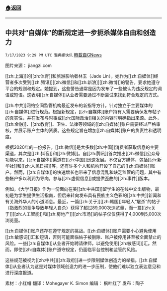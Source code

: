 ###  [:house:返回](README.md)
---


## 中共对“自媒体”的新规定进一步扼杀媒体自由和创造力
`7/17/2023 9:29 PM UTC 雅典娜快讯` [轉載自GNews](https://gnews.org/articles/1467261)

图片来源： jiangzi.com

[[zh:上海]]的[[zh:体育]]和旅游影响者林玉（Jade Lin），她作为[[zh:自媒体]]经营者多次受到[[zh:腾讯]][[zh:微信]]和[[zh:新浪]][[zh:微博]]的警告，要求她遵守平台的规则和规定。她提到，这些警告通常是因为发布了一些被认为违反规定的词语或短语。这表明[[zh:自媒体]]从业者需要通过不断尝试来找到符合规定的方式。

[[zh:中共]]网络空间监管机构最近发布的新指导方针，针对独立于主要媒体的[[zh:自媒体]]进行规范。根据新规定，[[zh:自媒体]]账户持有人需要确保发布帖子的真实性，并在发布与时事或[[zh:国际政治]]相关的内容时明确指出来源。此外，[[zh:金融]]、[[zh:教育]]、卫生、法律等领域的[[zh:自媒体]]账户需要经过严格审核，并展示账户主体的资质。这些规定旨在增加[[zh:自媒体]]账户的负责性和透明度。

根据2020年的一份报告，[[zh:微信]]是大多数[[zh:中国]]消费者获取信息的主要渠道，其次是[[zh:抖音]]和[[zh:微博]]。自[[zh:腾讯]]首次推出[[zh:微信]]公众号功能以来，[[zh:自媒体]]渠道在[[zh:中国]]迅速发展。不仅官方媒体，包括[[zh:新华社]]和[[zh:人民日报]]等，还有许多个人和机构开设了自己的[[zh:自媒体]]账户。然而，[[zh:自媒体]]的快速增长也带来了信息混乱和缺乏监管的问题，其中有些帐户多以利润为导向，参与[[zh:虚假信息]]或提供歪曲的[[zh:事件]]版本。

例如，《大学日报》作为一份面向在美[[zh:中共国]]留学生的在线中文出版物，最初是为学生提供生活指南，但后来转向发布具有民族主义色彩的[[zh:中共]]新闻和有关海外华人的小道消息。最近，一篇[[zh:关于]][[zh:韩国]]年轻人“屠杀”的帖子（指激烈的竞争导致年轻人自杀）获得了超过89,000次浏览量，而一篇[[zh:关于]][[zh:人工智能]]和[[zh:房地产]][[zh:市场]]的帖子仅仅获得了4,000到5,000次浏览量。  

[[zh:自媒体]]账户还存在遵守规定的挑战。[[zh:自媒体]]账户需要小心避免使用[[zh:敏感词]]汇和短语，否则可能面临帖子被删除、账户被停用甚至被全面禁止的风险。一些[[zh:自媒体]]从业者开始聘请律师，以避免使用[[zh:敏感词]]汇。然而，即使[[zh:自媒体]]账户遵守规定，仍面临平台控制和监管的风险。  

这些规范被视为[[zh:中共]][[zh:政府]]进一步限制媒体创造力的举措。[[zh:自媒体]]从业者认为这是对媒体领域创造力的进一步压制，使他们难以独立表达意见和进行深度报道。  

素材：小红帽  翻译：Mohegayer K. Simon  编辑： 枫叶红了  发布：陶子


